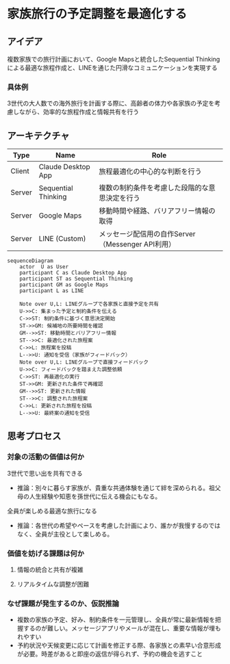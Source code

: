 # 家族旅行の予定調整を最適化する

## アイデア
複数家族での旅行計画において、Google Mapsと統合したSequential Thinkingによる最適な旅程作成と、LINEを通じた円滑なコミュニケーションを実現する<br>

### 具体例
3世代の大人数での海外旅行を計画する際に、高齢者の体力や各家族の予定を考慮しながら、効率的な旅程作成と情報共有を行う<br>

## アーキテクチャ

| Type | Name | Role |
|--|--|--|
| Client | Claude Desktop App | 旅程最適化の中心的な判断を行う |
| Server | Sequential Thinking | 複数の制約条件を考慮した段階的な意思決定を行う |
| Server | Google Maps | 移動時間や経路、バリアフリー情報の取得 |
| Server | LINE (Custom) | メッセージ配信用の自作Server（Messenger API利用） |

```mermaid
sequenceDiagram
    actor  U as User
    participant C as Claude Desktop App
    participant ST as Sequential Thinking
    participant GM as Google Maps
    participant L as LINE

    Note over U,L: LINEグループで各家族と直接予定を共有
    U->>C: 集まった予定と制約条件を伝える
    C->>ST: 制約条件に基づく意思決定開始
    ST->>GM: 候補地の所要時間を確認
    GM-->>ST: 移動時間とバリアフリー情報
    ST-->>C: 最適化された旅程案
    C->>L: 旅程案を投稿
    L-->>U: 通知を受信（家族がフィードバック）
    Note over U,L: LINEグループで直接フィードバック
    U->>C: フィードバックを踏まえた調整依頼
    C->>ST: 再最適化の実行
    ST->>GM: 更新された条件で再確認
    GM-->>ST: 更新された情報
    ST-->>C: 調整された旅程案
    C->>L: 更新された旅程を投稿
    L-->>U: 最終案の通知を受信
```

## 思考プロセス

### 対象の活動の価値は何か

3世代で思い出を共有できる

- 推論：別々に暮らす家族が、貴重な共通体験を通じて絆を深められる。祖父母の人生経験や知恵を孫世代に伝える機会にもなる。<br>

全員が楽しめる最適な旅行になる

- 推論：各世代の希望やペースを考慮した計画により、誰かが我慢するのではなく、全員が主役として楽しめる。<br>

### 価値を妨げる課題は何か

1. 情報の統合と共有が複雑<br>

2. リアルタイムな調整が困難<br>

### なぜ課題が発生するのか、仮説推論

- 複数の家族の予定、好み、制約条件を一元管理し、全員が常に最新情報を把握するのが難しい。メッセージアプリやメールが混在し、重要な情報が埋もれやすい
- 予約状況や天候変更に応じて計画を修正する際、各家族との素早い合意形成が必要。時差があると即座の返信が得られず、予約の機会を逃すこと
